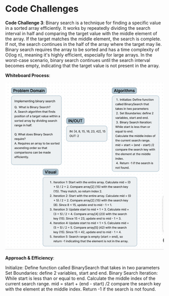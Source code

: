 # Code Challenges

**Code Challenge 3**:
Binary search is a technique for finding a specific value in a sorted array efficiently. It works by repeatedly dividing the search interval in half and comparing the target value with the middle element of the array. If the target matches the middle element, the search is complete. If not, the search continues in the half of the array where the target may lie. Binary search requires the array to be sorted and has a time complexity of O(log n), meaning it's highly efficient, especially for large arrays. In the worst-case scenario, binary search continues until the search interval becomes empty, indicating that the target value is not present in the array.

**Whiteboard Process**:

![CC3](./CC3.png)

**Approach & Efficiency**:

Initialize: Define function
called BinarySearch that
takes in two parameters
Set Boundaries: define 2
variables, start and end.
Binary Search Iteration:
While start is less than or
equal to end.
Calculate the middle index of
the current search range.
mid = start + (end - start) /2
compare the search key with
the element at the middle
index.
Return -1 if the search is
not found.
